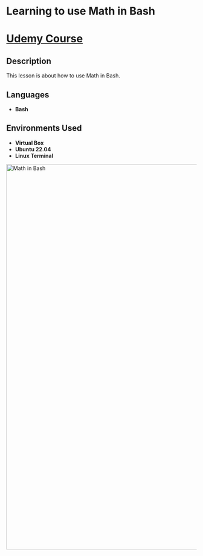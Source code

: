 <h1>Learning to use Math in Bash<h1>

[Udemy Course](https://www.udemy.com/course/linux-bash-scripting-essentials) 

<h2>Description</h2>
This lesson is about how to use Math in Bash.
<br />


<h2>Languages</h2>

- <b>Bash</b> 

<h2>Environments Used </h2>

- <b>Virtual Box</b>
- <b>Ubuntu 22.04</b>
- <b>Linux Terminal</b>


<!-- <p align="center"> --!>
<img width="1019" alt="Math in Bash" src="https://user-images.githubusercontent.com/103763124/192887071-94eedfca-f397-47d4-b5d0-b728c92c4ab8.png">
</p>

<!--
 ```diff
- text in red
+ text in green
! text in orange
# text in gray
@@ text in purple (and bold)@@
```
--!>


